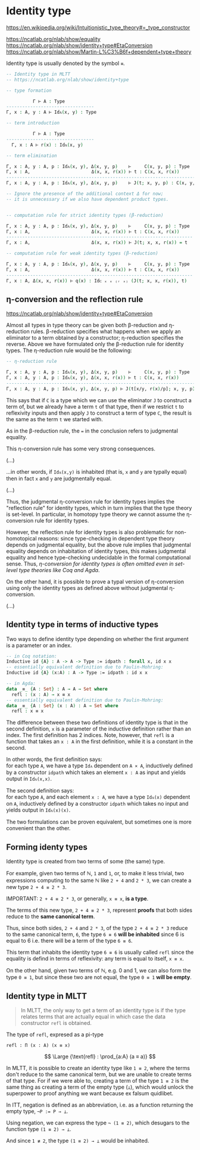 # Identity type

https://en.wikipedia.org/wiki/Intuitionistic_type_theory#=_type_constructor

https://ncatlab.org/nlab/show/equality
https://ncatlab.org/nlab/show/identity+type#EtaConversion
https://ncatlab.org/nlab/show/Martin-L%C3%B6f+dependent+type+theory


Identity type is usually denoted by the symbol `≡`.

```agda hs
-- Identity type in MLTT
-- https://ncatlab.org/nlab/show/identity+type

-- type formation

          Γ ⊢ A : Type
---------------------------------
Γ, x : A, y : A ⊢ Idᴀ(x, y) : Type

-- term introduction

          Γ ⊢ A : Type
---------------------------------
  Γ, x : A ⊢ r(x) : Idᴀ(x, y)

-- term elimination

Γ, x : A, y : A, p : Idᴀ(x, y), Δ(x, y, p)    ⊢     C(x, y, p) : Type
Γ, x : A,                       Δ(x, x, r(x)) ⊢ t : C(x, x, r(x))
---------------------------------------------------------------------------
Γ, x : A, y : A, p : Idᴀ(x, y), Δ(x, y, p)    ⊢ J(t; x, y, p) : C(x, y, p)

-- Ignore the presence of the additional context Δ for now;
-- it is unnecessary if we also have dependent product types.


-- computation rule for strict identity types (β-reduction)

Γ, x : A, y : A, p : Idᴀ(x, y), Δ(x, y, p)    ⊢     C(x, y, p) : Type
Γ, x : A,                       Δ(x, x, r(x)) ⊢ t : C(x, x, r(x))
----------------------------------------------------------------------
Γ, x : A,                       Δ(x, x, r(x)) ⊢ J(t; x, x, r(x)) = t

-- computation rule for weak identity types (β-reduction)

Γ, x : A, y : A, p : Idᴀ(x, y), Δ(x, y, p)    ⊢     C(x, y, p) : Type
Γ, x : A,                       Δ(x, x, r(x)) ⊢ t : C(x, x, r(x))
----------------------------------------------------------------------
Γ, x : A, Δ(x, x, r(x)) ⊢ q(x) : Idᴄ ₓ ₓ ₍ᵣ ₓ₎ (J(t; x, x, r(x)), t)
```

## η-conversion and the reflection rule

https://ncatlab.org/nlab/show/identity+type#EtaConversion

Almost all types in type theory can be given both β-reduction and η-reduction rules. β-reduction specifies what happens when we apply an eliminator to a term obtained by a constructor; η-reduction specifies the reverse. Above we have formulated only the β-reduction rule for identity types. The η-reduction rule would be the following:

```agda hs
-- η-reduction rule

Γ, x : A, y : A, p : Idᴀ(x, y), Δ(x, y, p)    ⊢     C(x, y, p) : Type
Γ, x : A, y : A, p : Idᴀ(x, y), Δ(x, x, r(x)) ⊢ t : C(x, x, r(x))
---------------------------------------------------------------------------
Γ, x : A, y : A, p : Idᴀ(x, y), Δ(x, y, p) ⊢ J(t[x/y, r(x)/p]; x, y, p) = t
```

This says that if `C` is a type which we can use the eliminator `J` to construct a term of, but we already have a term `t` of that type, then if we restrict `t` to reflexivity inputs and then apply `J` to construct a term of type `C`, the result is the same as the term `t` we started with.

As in the β-reduction rule, the `=` in the conclusion refers to judgmental equality.

This η-conversion rule has some very strong consequences.

(...)

...in other words, if `Idᴀ(x,y)` is inhabited (that is, `x` and `y` are typally equal) then in fact `x` and `y`  are judgmentally equal.

(...)

Thus, the judgmental η-conversion rule for identity types implies the "reflection rule" for identity types, which in turn implies that the type theory is set-level. In particular, in homotopy type theory we cannot assume the η-conversion rule for identity types.

However, the reflection rule for identity types is also problematic for non-homotopical reasons: since type-checking in dependent type theory depends on judgmental equality, but the above rule implies that judgmental equality depends on inhabitation of identity types, this makes judgmental equality and hence type-checking undecidable in the formal computational sense. Thus, *η-conversion for identity types is often omitted even in set-level type theories like Coq and Agda*.

On the other hand, it is possible to prove a typal version of η-conversion using only the identity types as defined above without judgmental η-conversion.

(...)



## Identity type in terms of inductive types

Two ways to define identity type depending on whether the first argument is a parameter or an index.

```agda coq hs
-- in Coq notation:
Inductive id {A} : A -> A -> Type := idpath : forall x, id x x
-- essentially equivalent definition due to Paulin-Mohring:
Inductive id {A} (x:A) : A -> Type := idpath : id x x

-- in Agda:
data _≡_ {A : Set} : A → A → Set where
  refl : (x : A) → x ≡ x
-- essentially equivalent definition due to Paulin-Mohring:
data _≡_ {A : Set} (x : A) : A → Set where
  refl : x ≡ x
```

The difference between these two definitions of identity type is that in the second definition, `x` is a parameter of the inductive definition rather than an index. The first definition has 2 indices. Note, however, that `refl` is a function that takes an `x : A` in the first definition, while it is a constant in the second.


In other words, the first definition says:   
for each type `A`, 
we have a type `Idᴀ` dependent on `A × A`, 
inductively defined by a constructor `idpath` 
which takes an element `x : A` as input 
and yields output in `Idᴀ(x,x)`.

The second definition says:    
for each type `A`, 
and each element `x : A`, 
we have a type `Idᴀ(x)` 
dependent on `A`, 
inductively defined by a constructor `idpath` 
which takes no input 
and yields output in `Idᴀ(x)(x)`.

The two formulations can be proven equivalent, but sometimes one is more convenient than the other.



## Forming identy types

Identity type is created from two terms of some (the same) type. 

For example, given two terms of ℕ, `1` and `1`, 
or, to make it less trivial, two expressions 
computing to the same ℕ like `2 + 4` and `2 * 3`, 
we can create a new type `2 + 4 ≡ 2 * 3`.

IMPORTANT: `2 + 4 ≡ 2 * 3`, or generally, `x ≡ x`, **is a type**.

The terms of this new type, `2 + 4 ≡ 2 * 3`, represent 
**proofs** that both sides reduce to the **same canonical term**.

Thus, since both sides, `2 + 4` and `2 * 3`, 
of the type `2 + 4 ≡ 2 * 3` 
reduce to the same canonical term, `6`, 
the type `6 ≡ 6` **will be inhabited** 
since 6 is equal to 6 
i.e. there will be a term of the type `6 ≡ 6`.

This term that inhabits the identity type `6 ≡ 6` is usually called `refl` since the equality is defind in terms of reflexivity: any term is equal to itself, `x ≡ x`.

On the other hand, given two terms of ℕ, e.g. 0 and 1, we can also form the type `0 ≡ 1`, but since these two are not equal, the type `0 ≡ 1` **will be empty**.


## Identity type in MLTT

>In MLTT, the only way to get a term of an identity type 
is if the type relates terms that are actually equal 
in which case the data constructor `refl` is obtained.

The type of `refl`, expresed as a pi-type 

`refl : Π (x : A) (x ≡ x)`

$$ \Large {\text{refl} : \prod_{a:A} (a ≡ a)} $$


In MLTT, it is possible to create an identity type like `1 ≡ 2`, 
where the terms don't reduce to the same canonical term, 
but we are unable to create terms of that type. 
For if we were able to, 
creating a term of the type `1 ≡ 2` is the same 
thing as creating a term of the empty type (`⊥`), 
which would unlock the superpower to proof 
anything we want because ex falsum quidlibet.

In ITT, negation is defined as an abbreviation, i.e. as a function returning the empty type, `¬P := P → ⊥`.

Using negation, we can express the type `¬ (1 ≡ 2)`, which desugars to the function type `(1 ≡ 2) → ⊥`.

And since `1 ≢ 2`, the type `(1 ≡ 2) → ⊥` would be inhabited.
